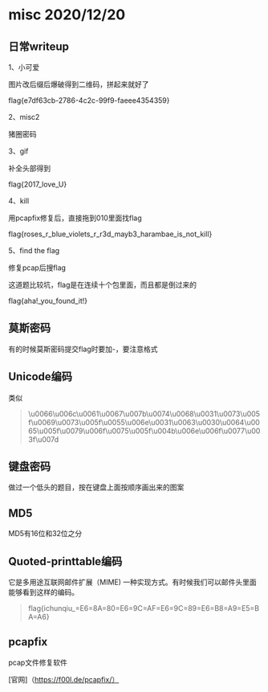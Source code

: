 # misc 2020/12/20

## 日常writeup

1、小可爱

图片改后缀后爆破得到二维码，拼起来就好了

flag{e7df63cb-2786-4c2c-99f9-faeee4354359}

2、misc2

猪圈密码

3、gif

补全头部得到

flag{2017_love_U}

4、kill

用pcapfix修复后，直接拖到010里面找flag

flag{roses_r_blue_violets_r_r3d_mayb3_harambae_is_not_kill}

5、find the flag

修复pcap后搜flag

这道题比较坑，flag是在连续十个包里面，而且都是倒过来的

flag{aha!_you_found_it!}

## 莫斯密码

有的时候莫斯密码提交flag时要加-，要注意格式

## Unicode编码

类似

> \u0066\u006c\u0061\u0067\u007b\u0074\u0068\u0031\u0073\u005f\u0069\u0073\u005f\u0055\u006e\u0031\u0063\u0030\u0064\u0065\u005f\u0079\u006f\u0075\u005f\u004b\u006e\u006f\u0077\u003f\u007d

## 键盘密码

做过一个低头的题目，按在键盘上面按顺序画出来的图案

## MD5

MD5有16位和32位之分

## Quoted-printtable编码

它是多用途互联网邮件扩展（MIME) 一种实现方式。有时候我们可以邮件头里面能够看到这样的编码。

> flag{ichunqiu_=E6=8A=80=E6=9C=AF=E6=9C=89=E6=B8=A9=E5=BA=A6}

## pcapfix

pcap文件修复软件

[官网]（https://f00l.de/pcapfix/）

